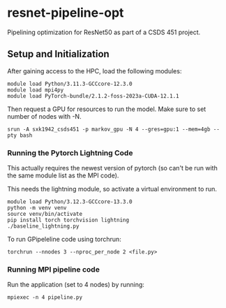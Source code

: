 # resnet-pipeline-opt
Pipelining optimization for ResNet50 as part of a CSDS 451 project.


## Setup and Initialization
After gaining access to the HPC, load the following modules:
```
module load Python/3.11.3-GCCcore-12.3.0
module load mpi4py
module load PyTorch-bundle/2.1.2-foss-2023a-CUDA-12.1.1
```

Then request a GPU for resources to run the model. Make sure to set number of nodes with -N.
```
srun -A sxk1942_csds451 -p markov_gpu -N 4 --gres=gpu:1 --mem=4gb --pty bash
```

### Running the Pytorch Lightning Code

This actually requires the newest version of pytorch (so can't be run with the same module list as the MPI code).

This needs the lightning module, so activate a virtual environment to run.
```
module load Python/3.12.3-GCCcore-13.3.0
python -m venv venv
source venv/bin/activate
pip install torch torchvision lightning
./baseline_lightning.py
```

To run GPipeleline code using torchrun:
```
torchrun --nnodes 3 --nproc_per_node 2 <file.py>
```

### Running MPI pipeline code

Run the application (set to 4 nodes) by running:
```
mpiexec -n 4 pipeline.py
```

